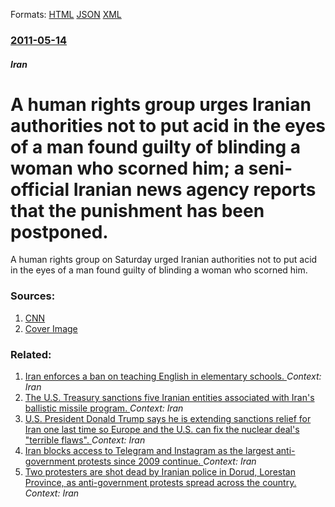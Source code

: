 
Formats: [HTML](/news/2011/05/14/a-human-rights-group-urges-iranian-authorities-not-to-put-acid-in-the-eyes-of-a-man-found-guilty-of-blinding-a-woman-who-scorned-him-a-seni.html)  [JSON](/news/2011/05/14/a-human-rights-group-urges-iranian-authorities-not-to-put-acid-in-the-eyes-of-a-man-found-guilty-of-blinding-a-woman-who-scorned-him-a-seni.json)  [XML](/news/2011/05/14/a-human-rights-group-urges-iranian-authorities-not-to-put-acid-in-the-eyes-of-a-man-found-guilty-of-blinding-a-woman-who-scorned-him-a-seni.xml)  

### [2011-05-14](/news/2011/05/14/index.md)

##### Iran
# A human rights group urges Iranian authorities not to put acid in the eyes of a man found guilty of blinding a woman who scorned him; a seni-official Iranian news agency reports that the punishment has been postponed. 

A human rights group on Saturday urged Iranian authorities not to put acid in the eyes of a man found guilty of blinding a woman who scorned him.


### Sources:

1. [CNN](http://www.cnn.com/2011/WORLD/meast/05/14/iran.acid.eyes/index.html)
1. [Cover Image](http://i.cdn.turner.com/cnn/2011/WORLD/meast/05/14/iran.acid.eyes/tzvids.bahrami.cnn.jpg)

### Related:

1. [Iran enforces a ban on teaching English in elementary schools. ](/news/2018/01/7/iran-enforces-a-ban-on-teaching-english-in-elementary-schools.md) _Context: Iran_
2. [The U.S. Treasury sanctions five Iranian entities associated with Iran's ballistic missile program. ](/news/2018/01/4/the-u-s-treasury-sanctions-five-iranian-entities-associated-with-iran-s-ballistic-missile-program.md) _Context: Iran_
3. [U.S. President Donald Trump says he is extending sanctions relief for Iran one last time so Europe and the U.S. can fix the nuclear deal's "terrible flaws". ](/news/2018/01/13/u-s-president-donald-trump-says-he-is-extending-sanctions-relief-for-iran-one-last-time-so-europe-and-the-u-s-can-fix-the-nuclear-deal-s.md) _Context: Iran_
4. [Iran blocks access to Telegram and Instagram as the largest anti-government protests since 2009 continue. ](/news/2017/12/31/iran-blocks-access-to-telegram-and-instagram-as-the-largest-anti-government-protests-since-2009-continue.md) _Context: Iran_
5. [Two protesters are shot dead by Iranian police in Dorud, Lorestan Province, as anti-government protests spread across the country. ](/news/2017/12/30/two-protesters-are-shot-dead-by-iranian-police-in-dorud-lorestan-province-as-anti-government-protests-spread-across-the-country.md) _Context: Iran_
